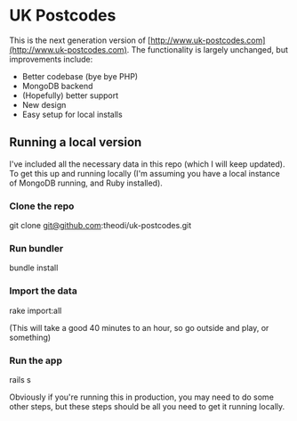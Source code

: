 # UK Postcodes

This is the next generation version of [http://www.uk-postcodes.com](http://www.uk-postcodes.com). The functionality is largely unchanged, but improvements include:

* Better codebase (bye bye PHP)
* MongoDB backend
* (Hopefully) better support
* New design
* Easy setup for local installs

## Running a local version

I've included all the necessary data in this repo (which I will keep updated). To get this up and running locally (I'm assuming you have a local instance of MongoDB running, and Ruby installed).

### Clone the repo

  git clone git@github.com:theodi/uk-postcodes.git
  
### Run bundler
  
  bundle install
  
### Import the data

  rake import:all

(This will take a good 40 minutes to an hour, so go outside and play, or something)

### Run the app

  rails s
  
Obviously if you're running this in production, you may need to do some other steps, but these steps should be all you need to get it running locally.


